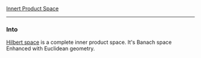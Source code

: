 [Innert Product Space](Innert%20Product%20Space.md)

---
### **Into**

[Hilbert space](https://mathworld.wolfram.com/HilbertSpace.html) is a complete inner product space. It's Banach space Enhanced with Euclidean geometry. 


